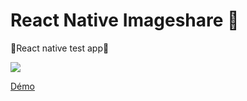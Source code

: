 # React Native Imageshare 🎀
🧡React native test app🧡

<img src="https://upload.wikimedia.org/wikipedia/commons/thumb/8/8f/Line-style-icons-chat.svg/42px-Line-style-icons-chat.svg.png">

[Démo](https://twitter.com/willahhravel/status/1347716802747490310)
